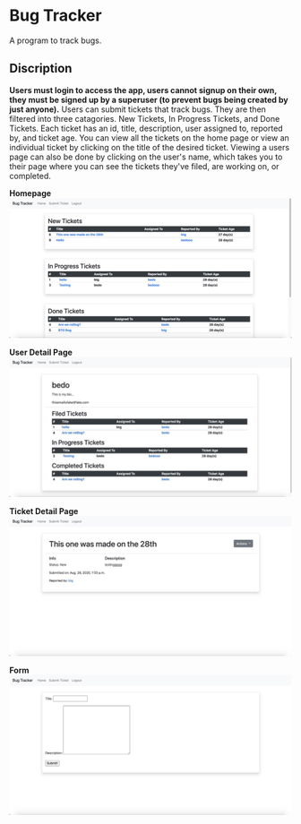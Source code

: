 # Bug Tracker

A program to track bugs.

## Discription

**Users must login to access the app, users cannot signup on their own, they must be signed up by a superuser (to prevent bugs being created by just anyone).** Users can submit tickets that track bugs. They are then filtered into three catagories. New Tickets, In Progress Tickets, and Done Tickets. Each ticket has an id, title, description, user assigned to, reported by, and ticket age. You can view all the tickets on the home page or view an individual ticket by clicking on the title of the desired ticket. Viewing a users page can also be done by clicking on the user's name, which takes you to their page where you can see the tickets they've filed, are working on, or completed.

**Homepage**\
<img height="250" src="imgs/00B1B3AC-9704-4259-985C-EF9D65CD52FC_1_201_a.jpeg" />

**User Detail Page**\
<img height="250" src="imgs/6E955CDF-ABA0-49C7-8D91-81AEEE871F4B_1_105_c.jpeg" />

**Ticket Detail Page**\
<img height="250" src="imgs/0924B156-917D-4BA5-87C4-3789A1FE4503_1_105_c.jpeg" />

**Form**\
<img height="250" src="imgs/3084D143-FDCD-4979-844F-2F7ABEEF034A_1_105_c.jpeg" />
